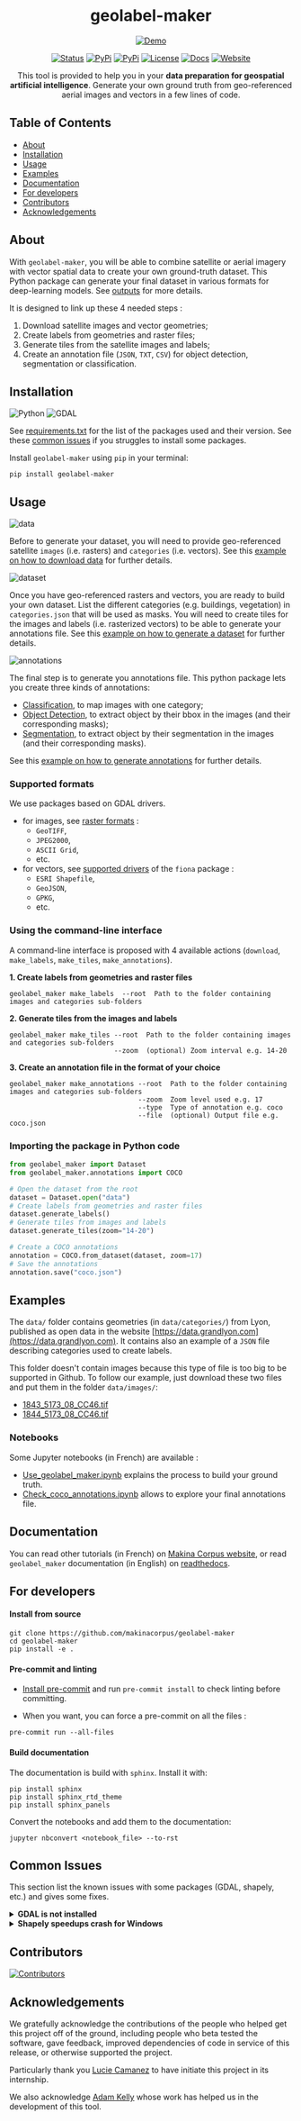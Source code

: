 <h1 align="center">geolabel-maker</h1>

<p align="center">
  <a href="" rel="noopener">
  <img src="medias/geolabel-maker.gif" alt="Demo"></a>
</p>

<div align="center">

[![Status](https://img.shields.io/badge/status-active-success.svg)]()
[![PyPi](https://img.shields.io/pypi/pyversions/geolabel-maker)](https://pypi.org/project/geolabel-maker/)
[![PyPi](https://img.shields.io/pypi/v/geolabel-maker)](https://pypi.org/project/geolabel-maker/)
[![License](https://img.shields.io/github/license/makinacorpus/geolabel-maker)](/LICENSE)
[![Docs](https://img.shields.io/readthedocs/geolabel-maker)]()
[![Website](https://img.shields.io/static/v1?label=blog&message=up&color=brightgreen)](https://makina-corpus.com/blog/metier/2020/extraction-dobjets-pour-la-cartographie-par-deep-learning-creation-dune-verite-terrain)


</div>

<p align="center"> 
  This tool is provided to help you in your <b>data preparation for geospatial artificial intelligence</b>. Generate your own ground truth from geo-referenced aerial images and vectors in a few lines of code.
</p>

## Table of Contents

-   [About](#about)
-   [Installation](#installation)
-   [Usage](#usage)
-   [Examples](#examples)
-   [Documentation](#documentation)
-   [For developers](#for-developers)
-   [Contributors](#contributors)
-   [Acknowledgements](#acknowledgements)

## About

With `geolabel-maker`, you will be able to combine satellite or aerial imagery with
vector spatial data to create your own ground-truth dataset. This Python package can
generate your final dataset in various formats for deep-learning models. See [outputs](#outputs) for more details.

It is designed to link up these 4 needed steps :

1. Download satellite images and vector geometries;
2. Create labels from geometries and raster files;
3. Generate tiles from the satellite images and labels;
4. Create an annotation file (`JSON`, `TXT`, `CSV`) for object detection, segmentation or classification.

## Installation

![Python](https://img.shields.io/static/v1?label=Python&message=3.6&color=blue)
![GDAL](https://img.shields.io/static/v1?label=GDAL&message=3.1.4&color=blue)

See [requirements.txt](requirements.txt) for the list of the packages used and their version. See these [common issues](#common-issues) if you struggles to install some packages.

Install `geolabel-maker` using `pip` in your terminal:

```
pip install geolabel-maker
```

## Usage

![data](medias/data.png)

Before to generate your dataset, you will need to provide geo-referenced satellite `images` (i.e. rasters) and `categories` (i.e. vectors). See this [example on how to download data]() for further details.

![dataset](medias/dataset.png)

Once you have geo-referenced rasters and vectors, you are ready to build your own dataset. List the different categories (e.g. buildings, vegetation) in `categories.json` that will be used as masks. You will need to create tiles for the images and labels (i.e. rasterized vectors) to be able to generate your annotations file. See this [example on how to generate a dataset]() for further details.

![annotations](medias/annotations.png)

The final step is to generate you annotations file. This python package lets you create three kinds of annotations: 
- [Classification](), to map images with one category;
- [Object Detection](), to extract object by their bbox in the images (and their corresponding masks);
- [Segmentation](), to extract object by their segmentation in the images (and their corresponding masks).

See this [example on how to generate annotations]() for further details.


### Supported formats

We use packages based on GDAL drivers.

-   for images, see [raster formats](https://gdal.org/drivers/raster/index.html) :
    -   `GeoTIFF`,
    -   `JPEG2000`,
    -   `ASCII Grid`,
    -   etc.
-   for vectors, see [supported drivers](https://github.com/Toblerity/Fiona/blob/master/fiona/drvsupport.py) of the `fiona` package :
    -   `ESRI Shapefile`,
    -   `GeoJSON`,
    -   `GPKG`,
    -   etc.

### Using the command-line interface

A command-line interface is proposed with 4 available
actions (`download`, `make_labels`, `make_tiles`, `make_annotations`).

**1. Create labels from geometries and raster files**

```
geolabel_maker make_labels  --root  Path to the folder containing images and categories sub-folders
```

**2. Generate tiles from the images and labels**

```
geolabel_maker make_tiles --root  Path to the folder containing images and categories sub-folders
                          --zoom  (optional) Zoom interval e.g. 14-20
```

**3. Create an annotation file in the format of your choice**

```
geolabel_maker make_annotations --root  Path to the folder containing images and categories sub-folders
                                --zoom  Zoom level used e.g. 17
                                --type  Type of annotation e.g. coco
                                --file  (optional) Output file e.g. coco.json
```

### Importing the package in Python code

```python
from geolabel_maker import Dataset
from geolabel_maker.annotations import COCO

# Open the dataset from the root
dataset = Dataset.open("data")
# Create labels from geometries and raster files
dataset.generate_labels()
# Generate tiles from images and labels
dataset.generate_tiles(zoom="14-20")

# Create a COCO annotations
annotation = COCO.from_dataset(dataset, zoom=17)
# Save the annotations
annotation.save("coco.json")
```

## Examples

The `data/` folder contains geometries (in `data/categories/`) from Lyon, published as open data in the website [https://data.grandlyon.com](https://data.grandlyon.com).
It contains also an example of a `JSON` file describing categories used to create labels.

This folder doesn't contain images because this type of file is too big to be supported in Github.
To follow our example, just download these two files and put them in the folder `data/images/`:

-   [1843_5173_08_CC46.tif](https://download.data.grandlyon.com/files/grandlyon/imagerie/ortho2018/ortho/GeoTiff_YcBcR/1km_8cm_CC46/1843_5173_08_CC46.tif)
-   [1844_5173_08_CC46.tif](https://download.data.grandlyon.com/files/grandlyon/imagerie/ortho2018/ortho/GeoTiff_YcBcR/1km_8cm_CC46/1844_5173_08_CC46.tif)

### Notebooks

Some Jupyter notebooks (in French) are available :

-   [Use_geolabel_maker.ipynb](notebooks/Use_geolabel_maker.ipynb) explains the process to build your ground truth.
-   [Check_coco_annotations.ipynb](notebooks/Check_coco_annotations.ipynb) allows to explore your final annotations file.


## Documentation

You can read other tutorials (in French) on [Makina Corpus website](https://makina-corpus.com/blog/metier/2020/extraction-dobjets-pour-la-cartographie-par-deep-learning-creation-dune-verite-terrain), or read `geolabel_maker` documentation (in English) on [readthedocs](https://geolabel-maker.readthedocs.io/en/latest/).

## For developers

#### Install from source

```
git clone https://github.com/makinacorpus/geolabel-maker
cd geolabel-maker
pip install -e .
```

#### Pre-commit and linting

-   [Install pre-commit](https://pre-commit.com/#install) and run `pre-commit install`
    to check linting before committing.

-   When you want, you can force a pre-commit on all the files :

```
pre-commit run --all-files
```

#### Build documentation

The documentation is build with `sphinx`. Install it with:

```
pip install sphinx
pip install sphinx_rtd_theme
pip install sphinx_panels
```

Convert the notebooks and add them to the documentation:
```
jupyter nbconvert <notebook_file> --to-rst
```

## Common Issues

This section list the known issues with some packages (GDAL, shapely, etc.) and gives some fixes.

<!-- GDAL is not installed ! -->

<details>

<summary><b>GDAL is not installed</b></summary>

> As a particular case, GDAL is not included in `setup.py`.

#### Ubuntu

For `Ubuntu` distributions, the following operations are needed to install this program:

```
sudo apt-get install libgdal-dev
sudo apt-get install python3-gdal
```

The GDAL version can be verified by:

```
gdal-config --version
```

After that, a simple `pip install gdal` (or `conda install gdal`) may be sufficient, however considering our own experience it is not the case on Ubuntu. One has to retrieve a GDAL for Python that corresponds to the GDAL of system:

```
pip install --global-option=build_ext --global-option="-I/usr/include/gdal" GDAL==`gdal-config --version`
python3 -c "import osgeo;print(osgeo.__version__)"
```

#### Windows

For `Windows`, the library can be manually downloaded from the [unofficial library releases](https://www.lfd.uci.edu/~gohlke/pythonlibs/#gdal), which is the most efficient way to install it. You will need to download the version corresponding to your OS platform, then install it:

```
pip install <your_gdal_wheel>
```

#### Other

For other OS, please visit the [GDAL](https://github.com/OSGeo/gdal) installation documentation.

</details>

<!-- END GDAL is not installed ! -->

<!-- Shapely speedups crash for Windows -->

<details>

<summary><b>Shapely speedups crash for Windows</b></summary>

> You may have an error from shapely on windows

If you face any issues from shapely or geometries, try to disable `shapely.speedups`:

```python
from shapely import speedups

speedups.disable()
```

Or set `DISABLE_SPEEDUPS = True` in the `geolabel_maker/__init__.py` file. 

</details>

<!-- END Shapely speedups crash for Windows -->

## Contributors

[![Contributors](https://contrib.rocks/image?repo=makinacorpus/geolabel-maker)](#contributors)

## Acknowledgements

We gratefully acknowledge the contributions of the people who
helped get this project off of the ground, including people who
beta tested the software, gave feedback, improved dependencies of
code in service of this release, or otherwise supported the project.

Particularly thank you [Lucie Camanez](https://github.com/TrueCactus)
to have initiate this project in its internship.

We also acknowledge [Adam Kelly](https://www.immersivelimit.com/)
whose work has helped us in the development of this tool.
